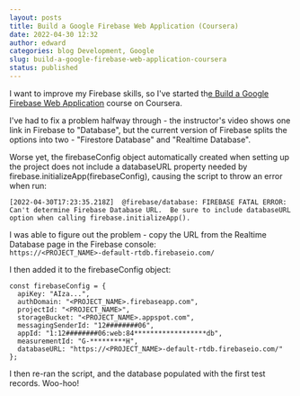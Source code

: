 ```yaml
---
layout: posts
title: Build a Google Firebase Web Application (Coursera)
date: 2022-04-30 12:32
author: edward
categories: blog Development, Google
slug: build-a-google-firebase-web-application-coursera
status: published
---
```




I want to improve my Firebase skills, so I've started th[e Build a Google Firebase Web Application](https://www.coursera.org/learn/build-a-google-firebase-webapp) course on Coursera.





I've had to fix a problem halfway through - the instructor's video shows one link in Firebase to "Database", but the current version of Firebase splits the options into two - "Firestore Database" and "Realtime Database".





Worse yet, the firebaseConfig object automatically created when setting up the project does not include a databaseURL property needed by firebase.initializeApp(firebaseConfig), causing the script to throw an error when run:





``` wp-block-code
[2022-04-30T17:23:35.218Z]  @firebase/database: FIREBASE FATAL ERROR: Can't determine Firebase Database URL.  Be sure to include databaseURL option when calling firebase.initializeApp().
```





I was able to figure out the problem - copy the URL from the Realtime Database page in the Firebase console:  
`https://<PROJECT_NAME>-default-rtdb.firebaseio.com/`





I then added it to the firebaseConfig object:





``` wp-block-code
const firebaseConfig = {
  apiKey: "AIza...",
  authDomain: "<PROJECT_NAME>.firebaseapp.com",
  projectId: "<PROJECT_NAME>",
  storageBucket: "<PROJECT_NAME>.appspot.com",
  messagingSenderId: "12########06",
  appId: "1:12########06:web:84******************db",
  measurementId: "G-*********H",
  databaseURL: "https://<PROJECT_NAME>-default-rtdb.firebaseio.com/"
};
```





I then re-ran the script, and the database populated with the first test records. Woo-hoo!


